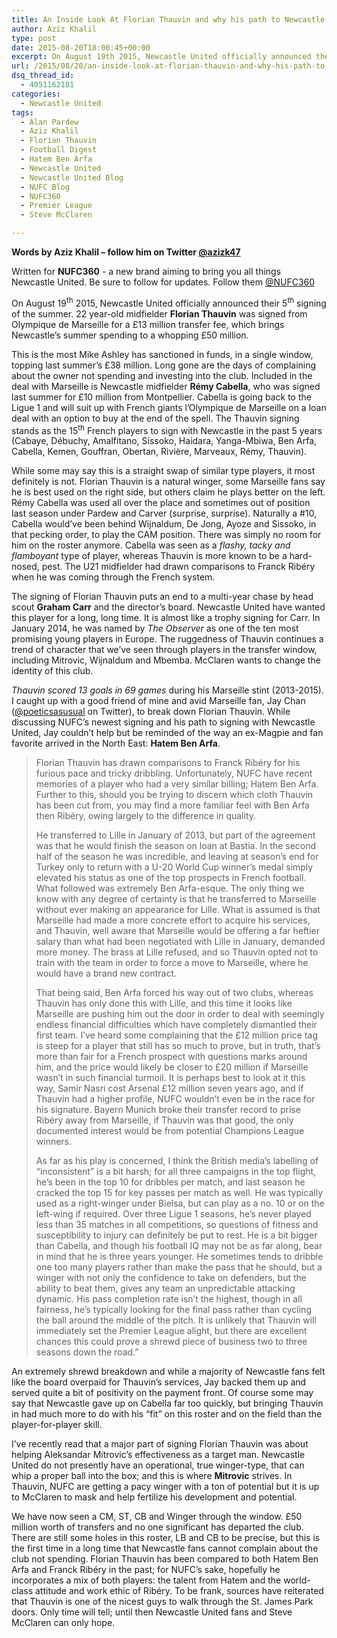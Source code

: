 ```yaml
---
title: An Inside Look At Florian Thauvin and why his path to Newcastle United resembles Hatem Ben Arfa’s
author: Aziz Khalil
type: post
date: 2015-08-20T18:00:45+00:00
excerpt: On August 19th 2015, Newcastle United officially announced their 5th signing of the summer. 22 year-old midfielder Florian Thauvin was signed from..
url: /2015/08/20/an-inside-look-at-florian-thauvin-and-why-his-path-to-newcastle-united-resembles-hatem-ben-arfas/
dsq_thread_id:
  - 4051162181
categories:
  - Newcastle United
tags:
  - Alan Pardew
  - Aziz Khalil
  - Florian Thauvin
  - Football Digest
  - Hatem Ben Arfa
  - Newcastle United
  - Newcastle United Blog
  - NUFC Blog
  - NUFC360
  - Premier League
  - Steve McClaren

---
```

**Words by Aziz Khalil – follow him on Twitter [@azizk47](https://twitter.com/azizk47")**

Written for **NUFC360** - a new brand aiming to bring you all things Newcastle United. Be sure to follow for updates. Follow them [@NUFC360](https://twitter.com/nufc360)

On August 19<sup>th</sup> 2015, Newcastle United officially announced their 5<sup>th</sup> signing of the summer. 22 year-old midfielder **Florian Thauvin** was signed from Olympique de Marseille for a £13 million transfer fee, which brings Newcastle’s summer spending to a whopping £50 million.

This is the most Mike Ashley has sanctioned in funds, in a single window, topping last summer’s £38 million. Long gone are the days of complaining about the owner not spending and investing into the club. Included in the deal with Marseille is Newcastle midfielder **Rémy Cabella**, who was signed last summer for £10 million from Montpellier. Cabella is going back to the Ligue 1 and will suit up with French giants l’Olympique de Marseille on a loan deal with an option to buy at the end of the spell. The Thauvin signing stands as the 15<sup>th</sup> French players to sign with Newcastle in the past 5 years (Cabaye, Débuchy, Amalfitano, Sissoko, Haidara, Yanga-Mbiwa, Ben Arfa, Cabella, Kemen, Gouffran, Obertan, Rivière, Marveaux, Rémy, Thauvin).

While some may say this is a straight swap of similar type players, it most definitely is not. Florian Thauvin is a natural winger, some Marseille fans say he is best used on the right side, but others claim he plays better on the left. Rémy Cabella was used all over the place and sometimes out of position last season under Pardew and Carver (surprise, surprise). Naturally a #10, Cabella would’ve been behind Wijnaldum, De Jong, Ayoze and Sissoko, in that pecking order, to play the CAM position. There was simply no room for him on the roster anymore. Cabella was seen as a _flashy, tacky and flamboyant_ type of player, whereas Thauvin is more known to be a hard-nosed, pest. The U21 midfielder had drawn comparisons to Franck Ribéry when he was coming through the French system.

The signing of Florian Thauvin puts an end to a multi-year chase by head scout **Graham Carr** and the director’s board. Newcastle United have wanted this player for a long, long time. It is almost like a trophy signing for Carr. In January 2014, he was named by _The Observer_ as one of the ten most promising young players in Europe. The ruggedness of Thauvin continues a trend of character that we’ve seen through players in the transfer window, including Mitrovic, Wijnaldum and Mbemba. McClaren wants to change the identity of this club.

_Thauvin scored 13 goals in 69 games_ during his Marseille stint (2013-2015). I caught up with a good friend of mine and avid Marseille fan, Jay Chan ([@poeticsasusual][2] on Twitter), to break down Florian Thauvin. While discussing NUFC’s newest signing and his path to signing with Newcastle United, Jay couldn’t help but be reminded of the way an ex-Magpie and fan favorite arrived in the North East: **Hatem Ben Arfa**.

> Florian Thauvin has drawn comparisons to Franck Ribéry for his furious pace and tricky dribbling. Unfortunately, NUFC have recent memories of a player who had a very similar billing; Hatem Ben Arfa. Further to this, should you be trying to discern which cloth Thauvin has been cut from, you may find a more familiar feel with Ben Arfa then Ribéry, owing largely to the difference in quality.
>
> He transferred to Lille in January of 2013, but part of the agreement was that he would finish the season on loan at Bastia. In the second half of the season he was incredible, and leaving at season’s end for Turkey only to return with a U-20 World Cup winner’s medal simply elevated his status as one of the top prospects in French football. What followed was extremely Ben Arfa-esque. The only thing we know with any degree of certainty is that he transferred to Marseille without ever making an appearance for Lille. What is assumed is that Marseille had made a more concrete effort to acquire his services, and Thauvin, well aware that Marseille would be offering a far heftier salary than what had been negotiated with Lille in January, demanded more money. The brass at Lille refused, and so Thauvin opted not to train with the team in order to force a move to Marseille, where he would have a brand new contract.
>
> That being said, Ben Arfa forced his way out of two clubs, whereas Thauvin has only done this with Lille, and this time it looks like Marseille are pushing him out the door in order to deal with seemingly endless financial difficulties which have completely dismantled their first team. I’ve heard some complaining that the £12 million price tag is steep for a player that still has so much to prove, but in truth, that’s more than fair for a French prospect with questions marks around him, and the price would likely be closer to £20 million if Marseille wasn’t in such financial turmoil. It is perhaps best to look at it this way, Samir Nasri cost Arsenal £12 million seven years ago, and if Thauvin had a higher profile, NUFC wouldn’t even be in the race for his signature. Bayern Munich broke their transfer record to prise Ribéry away from Marseille, if Thauvin was that good, the only documented interest would be from potential Champions League winners.
>
> As far as his play is concerned, I think the British media’s labelling of “inconsistent” is a bit harsh; for all three campaigns in the top flight, he’s been in the top 10 for dribbles per match, and last season he cracked the top 15 for key passes per match as well. He was typically used as a right-winger under Bielsa, but can play as a no. 10 or on the left-wing if required. Over three Ligue 1 seasons, he’s never played less than 35 matches in all competitions, so questions of fitness and susceptibility to injury can definitely be put to rest. He is a bit bigger than Cabella, and though his football IQ may not be as far along, bear in mind that he is three years younger. He sometimes tends to dribble one too many players rather than make the pass that he should, but a winger with not only the confidence to take on defenders, but the ability to beat them, gives any team an unpredictable attacking dynamic. His pass completion rate isn’t the highest, though in all fairness, he’s typically looking for the final pass rather than cycling the ball around the middle of the pitch. It is unlikely that Thauvin will immediately set the Premier League alight, but there are excellent chances this could prove a shrewd piece of business two to three seasons down the road.”

An extremely shrewd breakdown and while a majority of Newcastle fans felt like the board overpaid for Thauvin’s services, Jay backed them up and served quite a bit of positivity on the payment front. Of course some may say that Newcastle gave up on Cabella far too quickly, but bringing Thauvin in had much more to do with his “fit” on this roster and on the field than the player-for-player skill.

I’ve recently read that a major part of signing Florian Thauvin was about helping Aleksandar Mitrovic’s effectiveness as a target man. Newcastle United do not presently have an operational, true winger-type, that can whip a proper ball into the box; and this is where **Mitrovic** strives. In Thauvin, NUFC are getting a pacy winger with a ton of potential but it is up to McClaren to mask and help fertilize his development and potential.

We have now seen a CM, ST, CB and Winger through the window. £50 million worth of transfers and no one significant has departed the club. There are still some holes in this roster, LB and CB to be precise, but this is the first time in a long time that Newcastle fans cannot complain about the club not spending. Florian Thauvin has been compared to both Hatem Ben Arfa and Franck Ribéry in the past; for NUFC’s sake, hopefully he incorporates a mix of both players: the talent from Hatem and the world-class attitude and work ethic of Ribéry. To be frank, sources have reiterated that Thauvin is one of the nicest guys to walk through the St. James Park doors. Only time will tell; until then Newcastle United fans and Steve McClaren can only hope.


 [1]: https://twitter.com/NUFC360
 [2]: http://twitter.com/poeticsasusual
